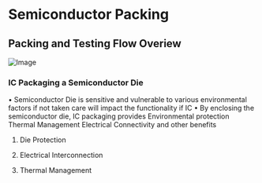 # Semiconductor Packing

## Packing and Testing Flow Overiew
![Image](https://github.com/user-attachments/assets/6665e78b-c2cf-4b67-83fe-882c5c6faa7a)
### IC Packaging a Semiconductor Die
• Semiconductor Die is sensitive and vulnerable to various environmental factors if not taken care will impact the functionality if IC 
• By enclosing the semiconductor die, IC packaging provides
Environmental protection
Thermal Management 
Electrical Connectivity and other benefits

1. Die Protection

2. Electrical Interconnection

3. Thermal Management 




